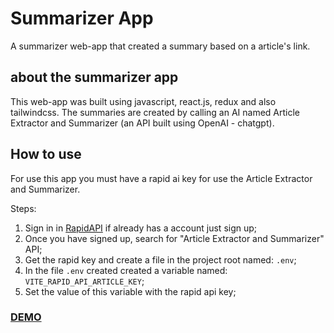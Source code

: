 # Summarizer App
A summarizer web-app that created a summary based on a article's link.

## about the summarizer app
This web-app was built using javascript, react.js, redux and also tailwindcss. The summaries are created by calling an AI named Article Extractor and Summarizer (an API built using OpenAI - chatgpt).

## How to use
For use this app you must have a rapid ai key for use the Article Extractor and Summarizer.

Steps:

1. Sign in in [RapidAPI](https://rapidapi.com/auth?referral=/hub) if already has a account just sign up;
2. Once you have signed up, search for "Article Extractor and Summarizer" API;
3. Get the rapid key and create a file in the project root named: ``.env``;
4. In the file ``.env`` created created a variable named: ``VITE_RAPID_API_ARTICLE_KEY``;
5. Set the value of this variable with the rapid api key;

### [DEMO](https://6483be42760c1e00da67a570--steady-chaja-c8cf1e.netlify.app/)